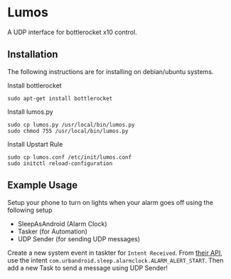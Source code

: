 Lumos
=====

A UDP interface for bottlerocket x10 control.

Installation
------------

The following instructions are for installing on debian/ubuntu systems.

Install bottlerocket

```
sudo apt-get install bottlerocket
```

Install lumos.py

```
sudo cp lumos.py /usr/local/bin/lumos.py
sudo chmod 755 /usr/local/bin/lumos.py
```

Install Upstart Rule

```
sudo cp lumos.conf /etc/init/lumos.conf
sudo initctl reload-configuration
```

Example Usage
-------------

Setup your phone to turn on lights when your alarm goes off using the following setup

 * SleepAsAndroid (Alarm Clock)
 * Tasker (for Automation)
 * UDP Sender (for sending UDP messages)

Create a new system event in taskter for ``Intent Received``. 
From [their API](https://sites.google.com/site/sleepasandroid/doc/developer-api), use
the intent ``com.urbandroid.sleep.alarmclock.ALARM_ALERT_START``. 
Then add a new Task to send a message using UDP Sender!
